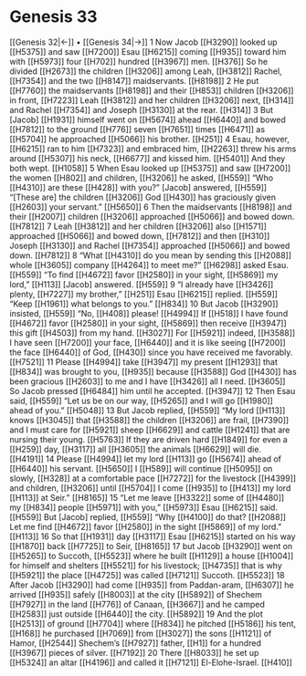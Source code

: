 # Genesis 33
[[Genesis 32|←]] • [[Genesis 34|→]]
1 Now Jacob [[H3290]] looked up [[H5375]] and saw [[H7200]] Esau [[H6215]] coming [[H935]] toward him with [[H5973]] four [[H702]] hundred [[H3967]] men. [[H376]] So he divided [[H2673]] the children [[H3206]] among Leah, [[H3812]] Rachel, [[H7354]] and the two [[H8147]] maidservants. [[H8198]] 
2 He put [[H7760]] the maidservants [[H8198]] and their [[H853]] children [[H3206]] in front, [[H7223]] Leah [[H3812]] and her children [[H3206]] next, [[H314]] and Rachel [[H7354]] and Joseph [[H3130]] at the rear. [[H314]] 
3 But [Jacob] [[H1931]] himself went on [[H5674]] ahead [[H6440]] and bowed [[H7812]] to the ground [[H776]] seven [[H7651]] times [[H6471]] as [[H5704]] he approached [[H5066]] his brother. [[H251]] 
4 Esau, however, [[H6215]] ran to him [[H7323]] and embraced him, [[H2263]] threw his arms around [[H5307]] his neck, [[H6677]] and kissed him. [[H5401]] And they both wept. [[H1058]] 
5 When Esau looked up [[H5375]] and saw [[H7200]] the women [[H802]] and children, [[H3206]] he asked, [[H559]] “Who [[H4310]] are these [[H428]] with you?”  [Jacob] answered, [[H559]] “[These are] the children [[H3206]] God [[H430]] has graciously given [[H2603]] your servant.” [[H5650]] 
6 Then the maidservants [[H8198]] and their [[H2007]] children [[H3206]] approached [[H5066]] and bowed down. [[H7812]] 
7 Leah [[H3812]] and her children [[H3206]] also [[H1571]] approached [[H5066]] and bowed down, [[H7812]] and then [[H310]] Joseph [[H3130]] and Rachel [[H7354]] approached [[H5066]] and bowed down. [[H7812]] 
8 “What [[H4310]] do you mean by sending this [[H2088]] whole [[H3605]] company [[H4264]] to meet me?” [[H6298]] asked Esau. [[H559]] “To find [[H4672]] favor [[H2580]] in your sight, [[H5869]] my lord,” [[H113]] [Jacob] answered. [[H559]] 
9 “I already have [[H3426]] plenty, [[H7227]] my brother,” [[H251]] Esau [[H6215]] replied. [[H559]] “Keep [[H1961]] what belongs to you.” [[H834]] 
10 But Jacob [[H3290]] insisted, [[H559]] “No, [[H408]] please! [[H4994]] If [[H518]] I have found [[H4672]] favor [[H2580]] in your sight, [[H5869]] then receive [[H3947]] this gift [[H4503]] from my hand. [[H3027]] For [[H5921]] indeed, [[H3588]] I have seen [[H7200]] your face, [[H6440]] and it is like seeing [[H7200]] the face [[H6440]] of God, [[H430]] since you have received me favorably. [[H7521]] 
11 Please [[H4994]] take [[H3947]] my present [[H1293]] that [[H834]] was brought to you, [[H935]] because [[H3588]] God [[H430]] has been gracious [[H2603]] to me  and I have [[H3426]] all I need. [[H3605]] So Jacob pressed [[H6484]] him  until he accepted. [[H3947]] 
12 Then Esau said, [[H559]] “Let us be on our way, [[H5265]] and I will go [[H1980]] ahead of you.” [[H5048]] 
13 But Jacob replied, [[H559]] “My lord [[H113]] knows [[H3045]] that [[H3588]] the children [[H3206]] are frail, [[H7390]] and I must care for [[H5921]] sheep [[H6629]] and cattle [[H1241]] that are nursing their young. [[H5763]] If they are driven hard [[H1849]] for even a [[H259]] day, [[H3117]] all [[H3605]] the animals [[H6629]] will die. [[H4191]] 
14 Please [[H4994]] let my lord [[H113]] go [[H5674]] ahead of [[H6440]] his servant. [[H5650]] I [[H589]] will continue [[H5095]] on slowly, [[H328]] at a comfortable pace [[H7272]] for the livestock [[H4399]] and children, [[H3206]] until [[H5704]] I come [[H935]] to [[H413]] my lord [[H113]] at Seir.” [[H8165]] 
15 “Let me leave [[H3322]] some of [[H4480]] my [[H834]] people [[H5971]] with you,” [[H5973]] Esau [[H6215]] said. [[H559]] But [Jacob] replied, [[H559]] “Why [[H4100]] do that? [[H2088]] Let me find [[H4672]] favor [[H2580]] in the sight [[H5869]] of my lord.” [[H113]] 
16 So that [[H1931]] day [[H3117]] Esau [[H6215]] started on his way [[H1870]] back [[H7725]] to Seir, [[H8165]] 
17 but Jacob [[H3290]] went on [[H5265]] to Succoth, [[H5523]] where he built [[H1129]] a house [[H1004]] for himself  and shelters [[H5521]] for his livestock; [[H4735]] that is why [[H5921]] the place [[H4725]] was called [[H7121]] Succoth. [[H5523]] 
18 After Jacob [[H3290]] had come [[H935]] from  Paddan-aram, [[H6307]] he arrived [[H935]] safely [[H8003]] at the city [[H5892]] of Shechem [[H7927]] in the land [[H776]] of Canaan, [[H3667]] and he camped [[H2583]] just outside [[H6440]] the city. [[H5892]] 
19 And the plot [[H2513]] of ground [[H7704]] where [[H834]] he pitched [[H5186]] his tent, [[H168]] he purchased [[H7069]] from [[H3027]] the sons [[H1121]] of Hamor, [[H2544]] Shechem’s [[H7927]] father, [[H1]] for a hundred [[H3967]] pieces of silver. [[H7192]] 
20 There [[H8033]] he set up [[H5324]] an altar [[H4196]] and called it [[H7121]] El-Elohe-Israel. [[H410]] 

